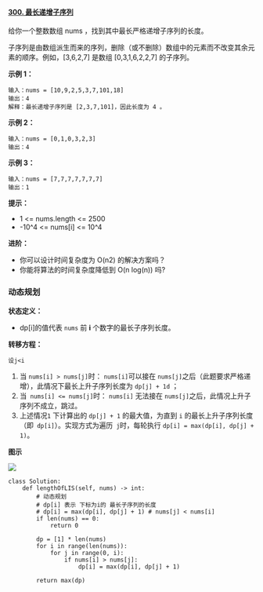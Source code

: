 #### [300. 最长递增子序列](https://leetcode-cn.com/problems/longest-increasing-subsequence/)

给你一个整数数组 nums ，找到其中最长严格递增子序列的长度。

子序列是由数组派生而来的序列，删除（或不删除）数组中的元素而不改变其余元素的顺序。例如，[3,6,2,7] 是数组 [0,3,1,6,2,2,7] 的子序列。

**示例 1：**

```
输入：nums = [10,9,2,5,3,7,101,18]
输出：4
解释：最长递增子序列是 [2,3,7,101]，因此长度为 4 。
```

**示例 2：**

```
输入：nums = [0,1,0,3,2,3]
输出：4
```

**示例 3：**

```
输入：nums = [7,7,7,7,7,7,7]
输出：1
```

**提示：**

- 1 <= nums.length <= 2500
- -10^4 <= nums[i] <= 10^4

**进阶：**

- 你可以设计时间复杂度为 O(n2) 的解决方案吗？
- 你能将算法的时间复杂度降低到 O(n log(n)) 吗?



### 动态规划

**状态定义：**

- dp[i]的值代表 `nums` 前 **i** 个数字的最长子序列长度。

**转移方程：**

```
设j<i
```

1. 当 `nums[i] > nums[j]`时： `nums[i]`可以接在 `nums[j]`之后（此题要求严格递增），此情况下最长上升子序列长度为 `dp[j] + 1d` ；
2. 当` nums[i] <= nums[j]`时： `nums[i]` 无法接在 `nums[j]`之后，此情况上升子序列不成立，跳过。
3. 上述情况`1` 下计算出的 `dp[j] + 1` 的最大值，为直到 `i` 的最长上升子序列长度（即` dp[i]`）。实现方式为遍历` j`时，每轮执行 `dp[i] = max(dp[i], dp[j] + 1)`。

**图示**

![](https://pic.leetcode-cn.com/Figures/300_LISSlide1.PNG)

```
class Solution:
    def lengthOfLIS(self, nums) -> int:
        # 动态规划
        # dp[i] 表示 下标为i的 最长子序列的长度
        # dp[i] = max(dp[i], dp[j] + 1) # nums[j] < nums[i]
        if len(nums) == 0:
            return 0

        dp = [1] * len(nums)
        for i in range(len(nums)):
            for j in range(0, i):
                if nums[i] > nums[j]:
                    dp[i] = max(dp[i], dp[j] + 1)

        return max(dp)
```

